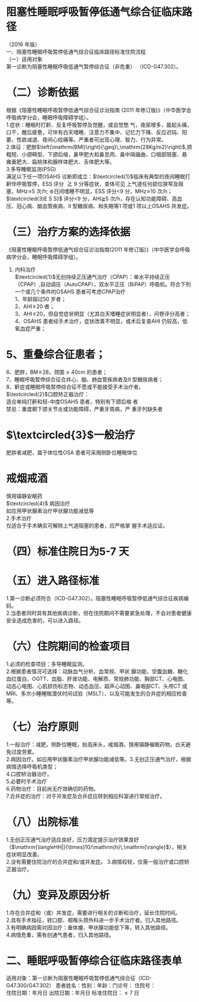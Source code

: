 # 阻塞性睡眠呼吸暂停低通气综合征临床路径  
（2016 年版）  
一、阻塞性睡眠呼吸暂停低通气综合征临床路径标准住院流程  
（一）适用对象  
第一诊断为阻塞性睡眠呼吸低通气暂停综合征（非危重）
（ICD-G47.302）。  
# （二）诊断依据  
根据《阻塞性睡眠呼吸暂停低通气综合征诊治指南
(2011 年修订版)》（中华医学会呼吸病学分会，睡眠呼吸障碍学组）。  
1.症状：睡眠时打鼾、反复呼吸暂停及觉醒，或自觉憋 气，夜尿增多，晨起头痛，口干，醒后疲惫，可伴有白天嗜睡、注意力不集中、记忆力下降、反应迟钝、阳萎，性欲减退、夜间心绞痛等。严重者可出现心理、智力、行为异常。  
2.体征：肥胖$\left(\mathrm{BMI}\right){\geq}\,\mathrm{28Kg/m2}\right)$,颈粗短、小颌畸型、下颌后缩，鼻甲肥大和鼻息肉、鼻中隔偏曲，口咽部阻塞、悬 雍垂肥大、扁桃体和腺样体肥大、舌体肥大等。  
3.多导睡眠监测(PSG)  
满足以下任一项OSAHS 诊断即成立：$\textcircled{1}$临床有典型的夜间睡眠打鼾伴呼吸暂停，ESS 评分 $\geqq9$  分等症状，查体可见 上气道任何部位狭窄及阻塞，$\mathrm{MHz}\!\equiv\!5$ 次/h; $\circledcirc$日间嗜睡不明显，ESS 评分<9 分，$\mathrm{MHz}\!\equiv\!10$ 次/h；$\textcircled{3)E S S}$ 评分<9 分，AHI≧5 次/h，存在认知功能障碍、高血压、冠心病、脑血管疾病、II 型糖尿病、和失眠等1 项或1 项以上OSAHS 并发症。  
# （三）治疗方案的选择依据  
《阻塞性睡眠呼吸暂停低通气综合征诊治指南(2011 年修订版)》（中华医学会呼吸病学分会，睡眠呼吸障碍学组）。  
1. 内科治疗  
$\textcircled{1}$无创持续正压通气治疗（CPAP）：单水平持续正压（CPAP）,自动调压（AutoCPAP），双水平正压（BiPAP）呼吸机。符合下列一个或几个条件的OSAHS 患者可考虑CPAP治疗  
1、年龄超过50 岁者；  
2、$\mathrm{AHI}\!\geqslant\!20$ 者；  
3、$\mathrm{AHI}\!\leqslant\!20$，但自觉症状明显（尤其白天嗜睡症状明显者），问卷评分高者；  
4、OSAHS 患者经手术治疗，症状改善不明显，或术后复查AHI 仍较高，低氧血症严重；  
# 5、重叠综合征患者；  
6、肥胖，$\mathrm{BM}\!\geqslant\!28$，颈围${\geqslant}40\mathrm{cm}$ 的患者；  
7、睡眠呼吸暂停综合征合并心、脑、肺血管疾病者及II 型糖尿病者；  
8、鼾症或睡眠呼吸暂停综合征不愿或不能接受手术治疗者。  
$\textcircled{2}$口腔矫正器治疗：  
适合单纯打鼾和轻-中度OSAHS 患者，特别有下颌后缩 者  
禁忌：重度颞下颌关节炎或功能障碍，严重牙周病，严 重牙列缺失者  
# $\textcircled{3}$一般治疗  
肥胖者减肥，属于体位性OSA 患者可采用侧卧位睡眠体位  
# 戒烟戒酒  
慎用镇静安眠药  
$\textcircled{4}$ 病因治疗  
如应用甲状腺素治疗甲状腺功能减低等  
2.手术治疗  
仅适合于手术确实可解除上气道阻塞的患者，应严格掌 握手术适应证。  
# （四）标准住院日为5-7 天  
# （五）进入路径标准  
1.第一诊断必须符合（ICD-G47.302）。阻塞性睡眠呼吸暂停低通气综合征疾病编码。  
2.当患者同时具有其他疾病诊断，但在住院期间不需要紧急处理，不会对患者健康安全造成危害的，可以进入路径。  
# （六）住院期间的检查项目  
1.必须的检查项目：多导睡眠监测。  
2.根据患者情况可选择：动脉血气分析、血常规、甲状 腺功能、空腹血糖、糖化血红蛋白、OGTT、血脂、肝肾功能、电解质、常规肺功能、胸部CT、心电图、动态心电图、心肌损伤标志物、动态血压、超声心动图、鼻咽部CT、头颅CT 或MRI、多次小睡睡眠潜伏时间试验（MSLT）、以及可能发生的合并症的相应检查等。  
# （七）治疗原则  
1.一般治疗：减肥，侧卧位睡眠，抬高床头，戒烟酒，慎用镇静催眠药物，白天避免过度劳累。  
2.病因治疗。如应用甲状腺素治疗甲状腺功能减低等。3.无创正压通气治疗，根据病情选择呼吸机类型；  
4.口腔矫治器治疗。  
5.必要时手术治疗  
6.药物治疗：目前尚无疗效确切的药物。  
7.合并症的治疗：对于并发症及合并症应转到相应科室进行常规治疗。  
# （八）出院标准  
1.无创正压通气治疗适应良好，压力滴定提示治疗效果良好（$\mathrm{\langleHH|}{\times}10/\mathrm{h}\,\mathrm{\rangle}$），相关症状明显改善。  
2.没有需要住院治疗的合并症和/或并发症。 3.病情较轻，仅需一般治疗或口腔矫正器治疗。  
# （九）变异及原因分析  
1.存在合并症和（或）并发症，需要进行相关的诊断和治疗，延长住院时间。  
2.具有手术指征，转口腔、咽喉头颈外科进一步手术治疗者。归入其他路径。  
3.有明确病因需对因治疗：垂体瘤、甲状腺功能低下等，转入其他路径。  
4.病情危重，需有创通气患者，归入其他路径。  
# 二、睡眠呼吸暂停综合征临床路径表单  
适用对象：第一诊断为阻塞性睡眠呼吸暂停低通气综合征（ICD-G47.300/G47.302） 患者姓名：性别：年龄：门诊号： 住院号：  
住院日期：年月日     出院日期：年月日   标准住院日：${\leqslant}7$ 日  
